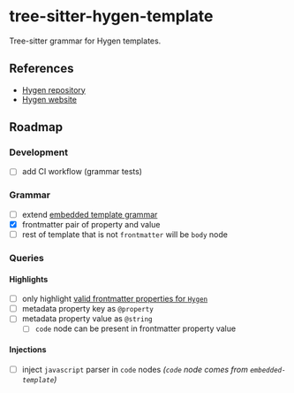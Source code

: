 # tree-sitter-hygen-template

Tree-sitter grammar for Hygen templates.

## References

- [Hygen repository](https://github.com/jondot/hygen)
- [Hygen website](https://www.hygen.io/)

## Roadmap

### Development

<!-- TODO: read -->
<!-- - https://tree-sitter.github.io/tree-sitter/creating-parsers -->
<!-- - https://gist.github.com/Aerijo/df27228d70c633e088b0591b8857eeef -->

<!-- TODO: implement Test-Driven Development -->
<!-- - continue with frontmatter https://www.hygen.io/docs/templates#frontmatter -->

<!-- NOTE: shoud I install eslint-config-treesitter? -->

- [ ] add CI workflow (grammar tests)

### Grammar

<!-- TODO: see extending example https://gitlab.com/WhyNotHugo/tree-sitter-jsonc/-/blob/main/grammar.js?ref_type=heads -->

- [ ] extend [embedded template grammar](https://github.com/tree-sitter/tree-sitter-embedded-template)
- [x] frontmatter pair of property and value
- [ ] rest of template that is not `frontmatter` will be `body` node

### Queries

#### Highlights

- [ ] only highlight [valid frontmatter properties for `Hygen`](https://www.hygen.io/docs/templates/#all-frontmatter-properties)
- [ ] metadata property key as `@property`
- [ ] metadata property value as `@string`
  - [ ] `code` node can be present in frontmatter property value

#### Injections

- [ ] inject `javascript` parser in `code` nodes _(`code` node comes from `embedded-template`)_
